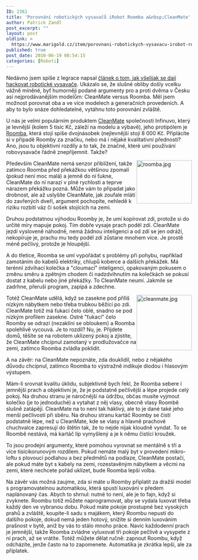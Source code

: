 ```yaml
---
ID: 2361
title: 'Porovnání robotických vysavačů iRobot Roomba a&nbsp;CleanMate'
author: Patrick Zandl
post_excerpt: ""
layout: post
oldlink: >
  https://www.marigold.cz/item/porovnani-robotickych-vysavacu-irobot-roomba-a-cleanmate
published: true
post_date: 2010-06-19 08:54:15
categories: [Roboti]
---
```

<p>Nedávno jsem spíše z legrace napsal <a href="http://www.lupa.cz/clanky/strastiplnost-hackovani-domaciho-vysavace/">článek o tom, jak všelijak se dají hackovat robotické vysavače</a>. Ukázalo se, že slušné obliby došly vcelku vážně míněné, byť humorněji podané argumenty pro a proti dvěma v Česku asi nejprodávanějším modelům: CleanMate versus Roomba. Měl jsem možnost porovnat oba a ve více modelech a generačních provedeních. A aby to bylo snáze dohledatelné, vytáhnu toto porovnání zvláště.</p>

<p>U nás je velmi populárním produktem <a href="http://www.cleanmate.cz">CleanMate</a> společnosti Infinuvo, který je levnější (kolem 5 tisíc Kč, záleží na modelu a výbavě), jeho protipólem je <a href="http://www.roomba.cz/">Roomba</a>, která stojí spíše dvojnásobek (nejlevnější stojí 8 000 Kč. Připlácíte si v případě Roomby za značku, nebo má i nějaké kvalitativní přednosti? Ano, jsou tu objektivní rozdíly a to tak, že značné, které umí používání robovysavače řádně znepříjemnit. Takže?</p>

<p><img style="float: right;" src="http://www.marigold.cz/wp-content/uploads/roomba.jpg" border="0" alt="roomba.jpg" width="150" height="117" /></p>

<p>Především CleanMate nemá senzor přiblížení, takže zatímco Roomba před překážkou většinou zpomalí (pokud není moc malá) a jemně do ní ťukne, CleanMate do ní narazí v plné rychlosti a teprve nárazem překážku pozná. Může vám to připadat jako drobnost, ale až uslyšíte CleanMate, jak zoufale mlátí do zavřených dveří, argument pochopíte, nehledě k riziku rozbití váz či sošek stojících na zemi. </p>

<p>Druhou podstatnou výhodou Roomby je, že umí kopírovat zdi, protože si do určité míry mapuje pokoj. Tím dobře vysaje prach podél zdí. CleanMate jezdí vysloveně náhodně, nemá žádnou inteligenci a od zdí se jen odráží, nekopíruje je, prachu mu tedy podél zdí zůstane mnohem více. Je prostě méně pečlivý, protože je hloupější. </p>

<p>A do třetice, Roomba se umí vypořádat s problémy při pohybu, například zamotáním do kabelů elektriky, chlupů koberce a dalších překážek. Má terénní zdvihací kolečka a "cloumací" inteligenci, opakovaným pokusem o změnu směru a zpětným chodem či nadzdvihnutím na kolečkách se pokusí dostat z kabelu nebo jiné překážky. To CleanMate neumí. Jakmile se zadrhne, přeruší program, zapípá a zdechne. </p>

<p><img style="float: right;" src="http://www.marigold.cz/wp-content/uploads/cleanmate.jpg" border="0" alt="cleanmate.jpg" width="150" height="150" /></p>

<p>Totéž CleanMate udělá, když se zasekne pod příliš nízkým nábytkem nebo třeba trubkou běžící po zdi. CleanMate totiž má ťukací čelo oblé, snadno se pod nízkým profilem zasekne. Ostré "ťukací" čelo Roomby se odrazí (nezaklíní se obloukem) a Roomba spolehlivě vycouvá. Je to rozdíl? Nu, je. Přijdete domů, těšíte se na robotem uklizený pokoj a zjistíte, že CleanMate chcípnul zamotaný v prodlužovačce na zemi, zatímco Roomba zvládla poklidit. </p>

<p>A na závěr: na CleanMate nepoznáte, zda douklidil, nebo z nějakého důvodu chcípnul, zatímco Roomba to výstražně indikuje diodou i hlasovým výstupem.</p>

<p>Mám-li srovnat kvalitu úklidu, subjektivně bych řekl, že Roomba sebere i jemnější prach a objektivní je, že je podstatně pečlivější a lépe projede celý pokoj. Na druhou stranu je náročnější na údržbu, občas musíte vyjmout kolečko (je to jednoduché) a vytahat z něj vlasy, obecně vlasy Roombě slušně zatápějí. CleanMate na to není tak háklivý, ale to je dané také jeho menší pečlivostí při sběru. Na druhou stranu kartáč Roomby se čistí podstatně lépe, než u CleanMate, kde se vlasy a hlavně prachové chuchvalce zapresují do štětin tak, že to nejde nijak kloudně vyndat. To se Roombě nestává, má kartáč líp vymyšlený a je k němu čistící kroužek. </p>

<p>To jsou prodejní argumenty, které pomohou vyrovnat se mentálně s tří a více tisícikorunovým rozdílem. Pokud nemáte malý byt v provedení mikro-loftu s plovoucí podlahou a bez předmětů na podlaze, CleanMate postačí, ale pokud máte byt s kabely na zemi, rozestavěným nábytkem a věcmi na zemi, které nechcete pořád uklízet, bude Roomba lepší volba. </p>

<p>Na závěr vás možná zaujme, zda si máte u Roomby připlatit za dražší model s programovatelnou automatikou, která spustí luxování v předem naplánovaný čas. Abych to shrnul: nutné to není, ale je to fajn, když si zvyknete. Roombu totiž můžete naprogramovat, aby se vydala luxovat třeba každý den ve vybranou dobu. Pokud máte pokoje prostupné bez vysokých prahů a zvláště, koupíte-li sadu s majákem, který Roombu nepustí do dalšího pokoje, dokud nemá jeden hotový, snížíte si denním luxováním prašnost v bytě, aniž by vás to stálo mnoho práce. Navíc každodenní prach je jemnější, takže Roomba zvládne vyluxovat tři pokoje pečlivě a vysypete z ní prach, až se vrátíte. Totéž můžete dělat ručně: zapnout Roombu, když odcházíte, jenže často na to zapomenete. Automatika je zkrátka lepší, ale za příplatek.</p>
